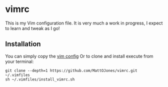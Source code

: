 # vimrc
This is my Vim configuration file. It is very much a work in progress, I expect to learn and tweak as I go!

## Installation
You can simply copy the [vim config](https://github.com/MattOJones/vimrc/blob/master/vimrcs/vimconfig.vim)
Or to clone and install execute from your terminal:

    git clone --depth=1 https://github.com/MattOJones/vimrc.git ~/.vimfiles
    sh ~/.vimfiles/install_vimrc.sh
